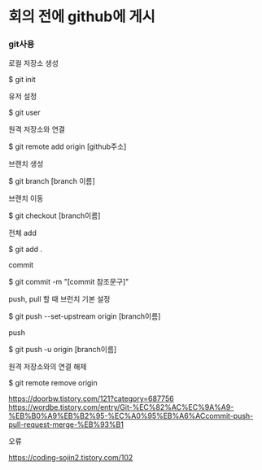 # 회의 전에 github에 게시

### git사용
로컬 저장소 생성

  $ git init

유저 설정

  $ git user

원격 저장소와 연결  

  $ git remote add origin [github주소]

브랜치 생성

  $ git branch [branch 이름]

브랜치 이동

  $ git checkout [branch이름] 

전체 add

  $ git add .

commit 

  $ git commit -m "[commit 참조문구]" 

push, pull 할 때 브런치 기본 설정

  $ git push --set-upstream origin [branch이름] 

push

  $ git push -u origin [branch이름]


원격 저장소와의 연결 해제

$ git remote remove origin 


https://doorbw.tistory.com/121?category=687756
https://wordbe.tistory.com/entry/Git-%EC%82%AC%EC%9A%A9-%EB%B0%A9%EB%B2%95-%EC%A0%95%EB%A6%ACcommit-push-pull-request-merge-%EB%93%B1

오류

https://coding-sojin2.tistory.com/102
